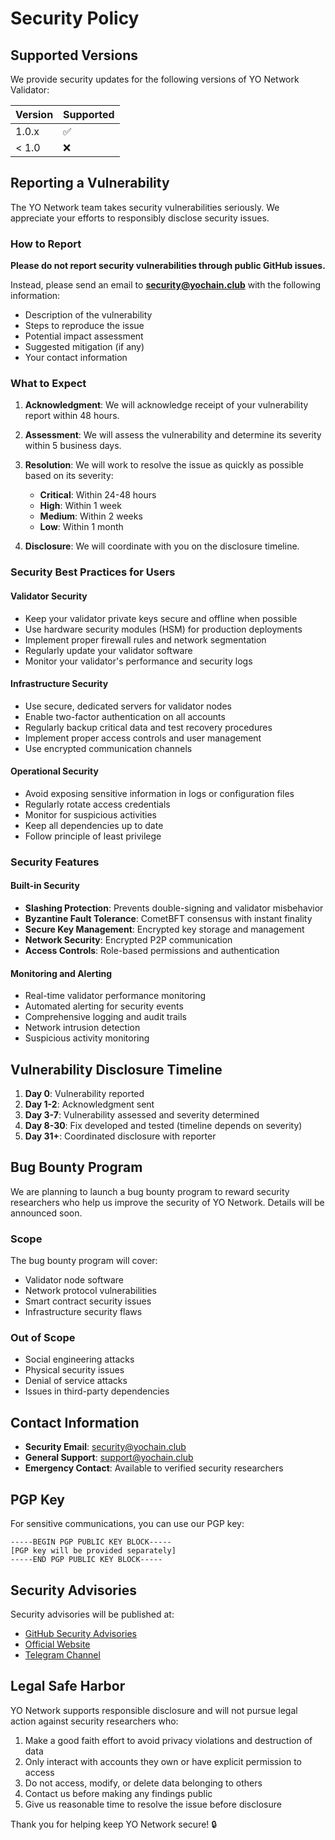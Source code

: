 # Security Policy

## Supported Versions

We provide security updates for the following versions of YO Network Validator:

| Version | Supported          |
| ------- | ------------------ |
| 1.0.x   | :white_check_mark: |
| < 1.0   | :x:                |

## Reporting a Vulnerability

The YO Network team takes security vulnerabilities seriously. We appreciate your efforts to responsibly disclose security issues.

### How to Report

**Please do not report security vulnerabilities through public GitHub issues.**

Instead, please send an email to **security@yochain.club** with the following information:

- Description of the vulnerability
- Steps to reproduce the issue
- Potential impact assessment
- Suggested mitigation (if any)
- Your contact information

### What to Expect

1. **Acknowledgment**: We will acknowledge receipt of your vulnerability report within 48 hours.

2. **Assessment**: We will assess the vulnerability and determine its severity within 5 business days.

3. **Resolution**: We will work to resolve the issue as quickly as possible based on its severity:
   - **Critical**: Within 24-48 hours
   - **High**: Within 1 week
   - **Medium**: Within 2 weeks
   - **Low**: Within 1 month

4. **Disclosure**: We will coordinate with you on the disclosure timeline.

### Security Best Practices for Users

#### Validator Security
- Keep your validator private keys secure and offline when possible
- Use hardware security modules (HSM) for production deployments
- Implement proper firewall rules and network segmentation
- Regularly update your validator software
- Monitor your validator's performance and security logs

#### Infrastructure Security
- Use secure, dedicated servers for validator nodes
- Enable two-factor authentication on all accounts
- Regularly backup critical data and test recovery procedures
- Implement proper access controls and user management
- Use encrypted communication channels

#### Operational Security
- Avoid exposing sensitive information in logs or configuration files
- Regularly rotate access credentials
- Monitor for suspicious activities
- Keep all dependencies up to date
- Follow principle of least privilege

### Security Features

#### Built-in Security
- **Slashing Protection**: Prevents double-signing and validator misbehavior
- **Byzantine Fault Tolerance**: CometBFT consensus with instant finality
- **Secure Key Management**: Encrypted key storage and management
- **Network Security**: Encrypted P2P communication
- **Access Controls**: Role-based permissions and authentication

#### Monitoring and Alerting
- Real-time validator performance monitoring
- Automated alerting for security events
- Comprehensive logging and audit trails
- Network intrusion detection
- Suspicious activity monitoring

## Vulnerability Disclosure Timeline

1. **Day 0**: Vulnerability reported
2. **Day 1-2**: Acknowledgment sent
3. **Day 3-7**: Vulnerability assessed and severity determined
4. **Day 8-30**: Fix developed and tested (timeline depends on severity)
5. **Day 31+**: Coordinated disclosure with reporter

## Bug Bounty Program

We are planning to launch a bug bounty program to reward security researchers who help us improve the security of YO Network. Details will be announced soon.

### Scope
The bug bounty program will cover:
- Validator node software
- Network protocol vulnerabilities
- Smart contract security issues
- Infrastructure security flaws

### Out of Scope
- Social engineering attacks
- Physical security issues
- Denial of service attacks
- Issues in third-party dependencies

## Contact Information

- **Security Email**: security@yochain.club
- **General Support**: support@yochain.club
- **Emergency Contact**: Available to verified security researchers

## PGP Key

For sensitive communications, you can use our PGP key:

```
-----BEGIN PGP PUBLIC KEY BLOCK-----
[PGP key will be provided separately]
-----END PGP PUBLIC KEY BLOCK-----
```

## Security Advisories

Security advisories will be published at:
- [GitHub Security Advisories](https://github.com/YO-Corp/Yo.Validator/security/advisories)
- [Official Website](https://yochain.club/security)
- [Telegram Channel](https://t.me/yochainofficial)

## Legal Safe Harbor

YO Network supports responsible disclosure and will not pursue legal action against security researchers who:

1. Make a good faith effort to avoid privacy violations and destruction of data
2. Only interact with accounts they own or have explicit permission to access
3. Do not access, modify, or delete data belonging to others
4. Contact us before making any findings public
5. Give us reasonable time to resolve the issue before disclosure

Thank you for helping keep YO Network secure! 🔒
